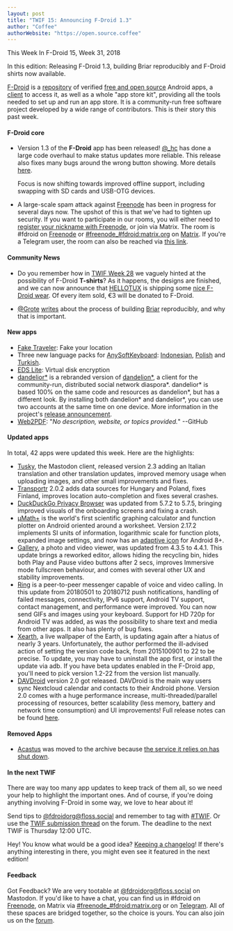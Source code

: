 ```yaml
---
layout: post
title: "TWIF 15: Announcing F-Droid 1.3"
author: "Coffee"
authorWebsite: "https://open.source.coffee"
---
```


This Week In F-Droid 15, Week 31, 2018

In this edition: Releasing F-Droid 1.3, building Briar reproducibly and F-Droid shirts now available.

[F-Droid](https://f-droid.org/) is a [repository](https://f-droid.org/packages/) of verified [free and open source](https://en.wikipedia.org/wiki/Free_and_open-source_software) Android apps, a [client](https://f-droid.org/packages/org.fdroid.fdroid/) to access it, as well as a whole "app store kit", providing all the tools needed to set up and run an app store. It is a community-run free software project developed by a wide range of contributors. This is their story this past week.

#### F-Droid core

* Version 1.3 of the **F-Droid** app has been released! [@_hc](https://forum.f-droid.org/u/hans) has done a large code overhaul to make status updates more reliable. This release also fixes many bugs around the wrong button showing. More details [here](https://gitlab.com/fdroid/fdroidclient/blob/master/metadata/en-US/changelogs/1003050.txt).

  Focus is now shifting towards improved offline support, including swapping with SD cards and USB-OTG devices.

* A large-scale spam attack against [Freenode](https://freenode.net) has been in progress for several days now. The upshot of this is that we've had to tighten up security. If you want to participate in our rooms, you will either need to [register your nickname with Freenode](https://freenode.net/kb/answer/registration), or join via Matrix. The room is #fdroid on [Freenode](https://freenode.net) or [#freenode_#fdroid:matrix.org](https://matrix.to/#/#freenode_#fdroid:matrix.org) on [Matrix](https://matrix.org). If you're a Telegram user, the room can also be reached via [this link](https://t.me/joinchat/AlRQekvjWDTuQrCgMYSNVA).

#### Community News

* Do you remember how in [TWIF Week 28](https://f-droid.org/2018/07/12/this-week-in-fdroid-w28.html) we vaguely hinted at the possibility of F-Droid **T-shirts**? As it happens, the designs are finished, and we can now announce that [HELLOTUX](https://www.hellotux.com/) is shipping some [nice F-Droid wear](https://www.hellotux.com/f-droid). Of every item sold, €3 will be donated to F-Droid.

* [@Grote](https://blog.grobox.de) [writes](https://blog.grobox.de/2018/building-briar-reproducible-and-why-it-matters/) about the process of building [Briar](https://briarproject.org) reproducibly, and why that is important.

#### New apps

* [Fake Traveler](https://f-droid.org/packages/cl.coders.faketraveler/): Fake your location
* Three new language packs for [AnySoftKeyboard](https://f-droid.org/packages/com.menny.android.anysoftkeyboard/): [Indonesian](https://f-droid.org/packages/com.anysoftkeyboard.languagepack.indonesian/), [Polish](https://f-droid.org/packages/com.anysoftkeyboard.languagepack.osspolish/) and [Turkish](https://f-droid.org/packages/com.anysoftkeyboard.languagepack.ossturkish/).
* [EDS Lite](https://f-droid.org/packages/com.sovworks.edslite/): Virtual disk encryption
* [dandelior\*](https://f-droid.org/packages/net.gsantner.dandelior/) is a rebranded version of [dandelion\*](https://f-droid.org/packages/com.github.dfa.diaspora_android/), a client for the community-run, distributed social network diaspora\*. dandelior\* is based 100% on the same code and resources as dandelion\*, but has a different look. By installing both dandelion\* and dandelior\*, you can use two accounts at the same time on one device. More information in the project's [release announcement](https://gsantner.net/blog/project/2018/07/30/dandelior-released.html).
* [Web2PDF](https://f-droid.org/packages/org.dyndns.warenix.web2pdf/): "_No description, website, or topics provided._" --GitHub

#### Updated apps

In total, 42 apps were updated this week. Here are the highlights:

* [Tusky](https://f-droid.org/packages/com.keylesspalace.tusky/), the Mastodon client, released version 2.3 adding an Italian translation and other translation updates, improved memory usage when uploading images, and other small improvements and fixes.
* [Transportr](https://f-droid.org/packages/de.grobox.liberario/) 2.0.2 adds data sources for Hungary and Poland, fixes Finland, improves location auto-completion and fixes several crashes. 
* [DuckDuckGo Privacy Browser](https://f-droid.org/packages/com.duckduckgo.mobile.android/) was updated from 5.7.2 to 5.7.5, bringing improved visuals of the onboarding screens and fixing a crash.
* [μMath+](https://f-droid.org/packages/com.mkulesh.micromath.plus/) is the world's first scientific graphing calculator and function plotter on Android oriented around a worksheet. Version 2.17.2 implements SI units of information, logarithmic scale for function plots, expanded image settings, and now has an [adaptive icon](https://developer.android.com/guide/practices/ui_guidelines/icon_design_adaptive) for Android 8+.
* [Gallery](https://f-droid.org/packages/com.simplemobiletools.gallery/), a photo and video viewer, was updated from 4.3.5 to 4.4.1. This update brings a reworked editor, allows hiding the recycling bin, hides both Play and Pause video buttons after 2 secs, improves Immersive mode fullscreen behaviour, and comes with several other UX and stability improvements.
* [Ring](https://f-droid.org/packages/cx.ring/) is a peer-to-peer messenger capable of voice and video calling. In this update from 20180501 to 20180712 push notifications, handling of failed messages, connectivity, IPv6 support, Android TV support, contact management, and performance were improved. You can now send GIFs and images using your keyboard. Support for HD 720p for Android TV was added, as was the possibility to share text and media from other apps. It also has plenty of bug fixes.
* [Xearth](https://f-droid.org/packages/de.drhoffmannsoftware.xearth/), a live wallpaper of the Earth, is updating again after a hiatus of nearly 3 years. Unfortunately, the author performed the ill-advised action of setting the version code back, from 2015100901 to 22 to be precise. To update, you may have to uninstall the app first, or install the update via adb. If you have beta updates enabled in the F-Droid app, you'll need to pick version 1.2-22 from the version list manually.
* [DAVDroid](https://f-droid.org/packages/at.bitfire.davdroid/) version 2.0 got released. DAVDroid is the main way users sync Nextcloud calendar and contacts to their Android phone. Version 2.0 comes with a huge performance increase, multi-threaded/parallel processing of resources, better scalability (less memory, battery and network time consumption) and UI improvements! Full release notes can be found [here](https://forums.bitfire.at/post/10071).

#### Removed Apps

* [Acastus](https://f-droid.org/wiki/page/me.dbarnett.acastus) was moved to the archive because [the service it relies on has shut down](https://gitlab.com/fdroid/fdroiddata/issues/1274).

#### In the next TWIF

There are way too many app updates to keep track of them all, so we need your help to highlight the important ones. And of course, if you're doing anything involving F-Droid in some way, we love to hear about it!

Send tips to [@fdroidorg@floss.social](https://floss.social/@fdroidorg) and remember to tag with [#TWIF](https://floss.social/tags/twif). Or use the [TWIF submission thread](https://forum.f-droid.org/t/twif-submission-thread) on the forum. The deadline to the next TWIF is Thursday 12:00 UTC.

Hey! You know what would be a good idea? [Keeping a changelog](https://keepachangelog.com)! If there's anything interesting in there, you might even see it featured in the next edition!

#### Feedback

Got Feedback? We are very tootable at [@fdroidorg@floss.social](https://floss.social/@fdroidorg) on Mastodon. If you'd like to have a chat, you can find us in #fdroid on [Freenode](https://freenode.net), on Matrix via [#freenode_#fdroid:matrix.org](https://matrix.to/#/#freenode_#fdroid:matrix.org) or on [Telegram](https://t.me/joinchat/AlRQekvjWDTuQrCgMYSNVA). All of these spaces are bridged together, so the choice is yours. You can also join us on the [forum](https://forum.f-droid.org/).
